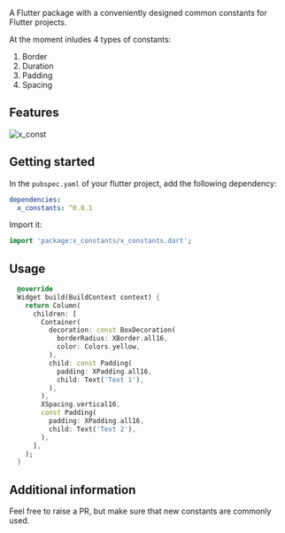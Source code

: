 <!--
This README describes the package. If you publish this package to pub.dev,
this README's contents appear on the landing page for your package.

For information about how to write a good package README, see the guide for
[writing package pages](https://dart.dev/guides/libraries/writing-package-pages).

For general information about developing packages, see the Dart guide for
[creating packages](https://dart.dev/guides/libraries/create-library-packages)
and the Flutter guide for
[developing packages and plugins](https://flutter.dev/developing-packages).
-->

A Flutter package with a conveniently designed common constants for Flutter projects.

At the moment inludes 4 types of constants:
1. Border
2. Duration
3. Padding
4. Spacing

## Features

![x_const](https://github.com/user-attachments/assets/3e259799-885e-40e7-982d-21767663c3db)


## Getting started

In the `pubspec.yaml` of your flutter project, add the following dependency:

```yaml
dependencies:
  x_constants: ^0.0.1
```

Import it:

```dart
import 'package:x_constants/x_constants.dart';
```

## Usage

```dart
  @override
  Widget build(BuildContext context) {
    return Column(
      children: [
        Container(
          decoration: const BoxDecoration(
            borderRadius: XBorder.all16,
            color: Colors.yellow,
          ),
          child: const Padding(
            padding: XPadding.all16,
            child: Text('Text 1'),
          ),
        ),
        XSpacing.vertical16,
        const Padding(
          padding: XPadding.all16,
          child: Text('Text 2'),
        ),
      ],
    );
  }
```

## Additional information

Feel free to raise a PR, but make sure that new constants are commonly used.

